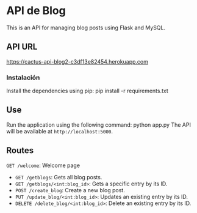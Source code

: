 # API de Blog

This is an API for managing blog posts using Flask and MySQL.

## API URL

https://cactus-api-blog2-c3df13e82454.herokuapp.com

### Instalación

Install the dependencies using pip: pip install -r requirements.txt

## Use

Run the application using the following command: python app.py
The API will be available at `http://localhost:5000`.

## Routes

`GET /welcome`: Welcome page
- `GET /getblogs`: Gets all blog posts.
- `GET /getblogs/<int:blog_id>`: Gets a specific entry by its ID.
- `POST /create_blog`: Create a new blog post.
- `PUT /update_blog/<int:blog_id>`: Updates an existing entry by its ID.
- `DELETE /delete_blog/<int:blog_id>`: Delete an existing entry by its ID.





